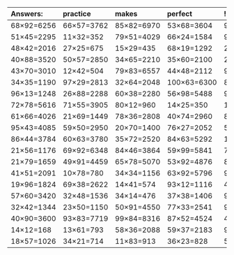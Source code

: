 | Answers: | practice | makes | perfect | ! |
| :--- | :--- | :--- | :--- | :--- |
| 68×92=6256 | 66×57=3762 | 85×82=6970 | 53×68=3604 | 96×25=2400 | 
| 51×45=2295 | 11×32=352 | 79×51=4029 | 66×24=1584 | 95×95=9025 | 
| 48×42=2016 | 27×25=675 | 15×29=435 | 68×19=1292 | 25×54=1350 | 
| 40×88=3520 | 50×57=2850 | 34×65=2210 | 35×60=2100 | 21×75=1575 | 
| 43×70=3010 | 12×42=504 | 79×83=6557 | 44×48=2112 | 90×44=3960 | 
| 34×35=1190 | 97×29=2813 | 32×64=2048 | 100×63=6300 | 80×59=4720 | 
| 96×13=1248 | 26×88=2288 | 60×38=2280 | 56×98=5488 | 92×68=6256 | 
| 72×78=5616 | 71×55=3905 | 80×12=960 | 14×25=350 | 100×20=2000 | 
| 61×66=4026 | 21×69=1449 | 78×36=2808 | 40×74=2960 | 88×67=5896 | 
| 95×43=4085 | 59×50=2950 | 20×70=1400 | 76×27=2052 | 53×30=1590 | 
| 86×44=3784 | 60×63=3780 | 35×72=2520 | 84×63=5292 | 13×67=871 | 
| 21×56=1176 | 69×92=6348 | 84×46=3864 | 59×99=5841 | 75×75=5625 | 
| 21×79=1659 | 49×91=4459 | 65×78=5070 | 53×92=4876 | 88×95=8360 | 
| 41×51=2091 | 10×78=780 | 34×34=1156 | 63×92=5796 | 93×98=9114 | 
| 19×96=1824 | 69×38=2622 | 14×41=574 | 93×12=1116 | 45×36=1620 | 
| 57×60=3420 | 32×48=1536 | 34×14=476 | 37×38=1406 | 94×67=6298 | 
| 32×42=1344 | 23×50=1150 | 50×91=4550 | 77×33=2541 | 92×40=3680 | 
| 40×90=3600 | 93×83=7719 | 99×84=8316 | 87×52=4524 | 43×73=3139 | 
| 14×12=168 | 13×61=793 | 58×36=2088 | 59×37=2183 | 93×23=2139 | 
| 18×57=1026 | 34×21=714 | 11×83=913 | 36×23=828 | 55×29=1595 | 
